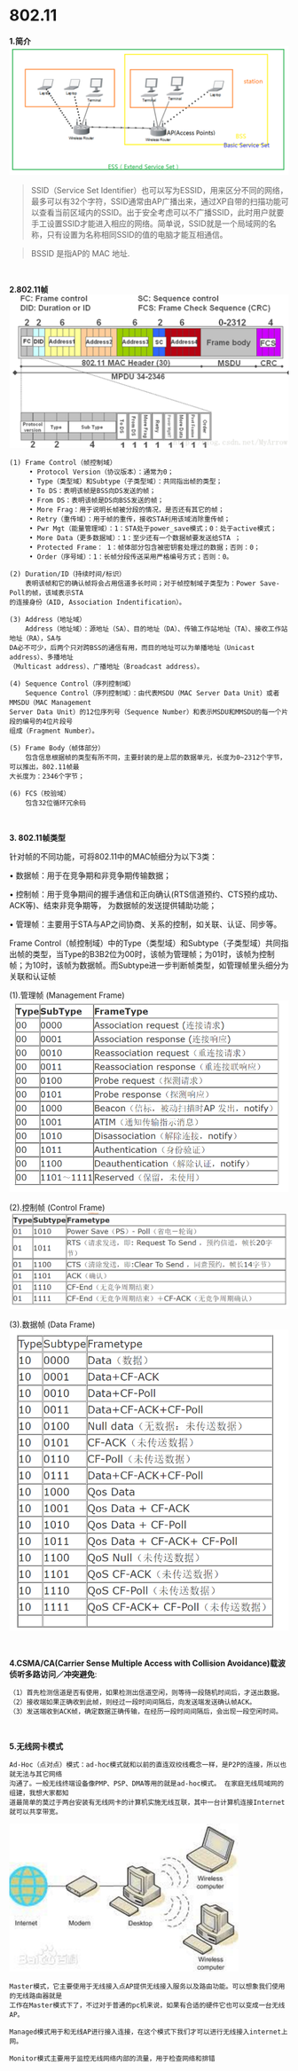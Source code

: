 # 802.11

**1.简介**
![](../images/10.png)
>SSID（Service Set Identifier）也可以写为ESSID，用来区分不同的网络，最多可以有32个字符，SSID通常由AP广播出来，通过XP自带的扫描功能可以查看当前区域内的SSID。出于安全考虑可以不广播SSID，此时用户就要手工设置SSID才能进入相应的网络。简单说，SSID就是一个局域网的名称，只有设置为名称相同SSID的值的电脑才能互相通信。

>BSSID 是指AP的 MAC 地址.

<br/>

**2.802.11帧**
![](../images/11.png)

```
(1) Frame Control（帧控制域）
     • Protocol Version（协议版本）：通常为0；
     • Type（类型域）和Subtype（子类型域）：共同指出帧的类型；
     • To DS：表明该帧是BSS向DS发送的帧；
     • From DS：表明该帧是DS向BSS发送的帧；
     • More Frag：用于说明长帧被分段的情况，是否还有其它的帧；
     • Retry（重传域）：用于帧的重传，接收STA利用该域消除重传帧；
     • Pwr Mgt（能量管理域）：1：STA处于power_save模式；0：处于active模式；
     • More Data（更多数据域）：1：至少还有一个数据帧要发送给STA ；
     • Protected Frame： 1：帧体部分包含被密钥套处理过的数据；否则：0；
     • Order（序号域）：1：长帧分段传送采用严格编号方式；否则：0。
```

```
(2) Duration/ID（持续时间/标识）    
    表明该帧和它的确认帧将会占用信道多长时间；对于帧控制域子类型为：Power Save-Poll的帧，该域表示STA
的连接身份（AID, Association Indentification）。
```

```
(3) Address（地址域）
    Address（地址域）：源地址（SA）、目的地址（DA）、传输工作站地址（TA）、接收工作站地址（RA），SA与
DA必不可少，后两个只对跨BSS的通信有用，而目的地址可以为单播地址（Unicast address）、多播地址
（Multicast address）、广播地址（Broadcast address）。
```

```
(4) Sequence Control（序列控制域）
    Sequence Control（序列控制域）：由代表MSDU（MAC Server Data Unit）或者MMSDU（MAC Management 
Server Data Unit）的12位序列号（Sequence Number）和表示MSDU和MMSDU的每一个片段的编号的4位片段号
组成（Fragment Number）。
```

```
(5) Frame Body（帧体部分）
    包含信息根据帧的类型有所不同，主要封装的是上层的数据单元，长度为0~2312个字节，可以推出，802.11帧最
大长度为：2346个字节；
```

```
(6) FCS（校验域）
    包含32位循环冗余码
```

<br/>

**3. 802.11帧类型**

针对帧的不同功能，可将802.11中的MAC帧细分为以下3类：

• 数据帧：用于在竞争期和非竞争期传输数据；

• 控制帧：用于竞争期间的握手通信和正向确认(RTS信道预约、CTS预约成功、ACK等)、结束非竞争期等，
为数据帧的发送提供辅助功能；

• 管理帧：主要用于STA与AP之间协商、关系的控制，如关联、认证、同步等。


Frame Control（帧控制域）中的Type（类型域）和Subtype（子类型域）共同指出帧的类型，当Type的B3B2位为00时，该帧为管理帧；为01时，该帧为控制帧；为10时，该帧为数据帧。而Subtype进一步判断帧类型，如管理帧里头细分为关联和认证帧

(1).管理帧 (Management Frame)
![](../images/12.png)

(2).控制帧 (Control Frame)
![](../images/13.png)

(3).数据帧 (Data Frame)
![](../images/14.png)

<br/>

**4.CSMA/CA(Carrier Sense Multiple Access with Collision Avoidance)载波侦听多路访问／冲突避免**:

```
（1）首先检测信道是否有使用，如果检测出信道空闲，则等待一段随机时间后，才送出数据。
（2）接收端如果正确收到此帧，则经过一段时间间隔后，向发送端发送确认帧ACK。
（3）发送端收到ACK帧，确定数据正确传输，在经历一段时间间隔后，会出现一段空闲时间。
```

<br/>

**5.无线网卡模式**

```
Ad-Hoc（点对点）模式：ad-hoc模式就和以前的直连双绞线概念一样，是P2P的连接，所以也就无法与其它网络
沟通了。一般无线终端设备像PMP、PSP、DMA等用的就是ad-hoc模式。 在家庭无线局域网的组建，我想大家都知
道最简单的莫过于两台安装有无线网卡的计算机实施无线互联，其中一台计算机连接Internet就可以共享带宽。
```

![](../images/15.png)

```
Master模式，它主要使用于无线接入点AP提供无线接入服务以及路由功能。可以想象我们使用的无线路由器就是
工作在Master模式下了，不过对于普通的pc机来说，如果有合适的硬件它也可以变成一台无线AP。
```

```
Managed模式用于和无线AP进行接入连接，在这个模式下我们才可以进行无线接入internet上网。
```

```
Monitor模式主要用于监控无线网络内部的流量，用于检查网络和排错
```
